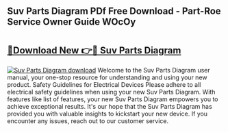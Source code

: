 ## Suv Parts Diagram PDf Free Download - Part-Roe Service Owner Guide WOcOy

# <h2><a href="http://dfn8gp.blite.top/?on=Suv+Parts+Diagram">🔗Download New 👉🔴 Suv Parts Diagram</a></h2>

[![Suv Parts Diagram download](https://i.imgur.com/lujVjoI.png)](http://dfn8gp.blite.top/?on=Suv+Parts+Diagram)
Welcome to the Suv Parts Diagram user manual, your one-stop resource for understanding and using your new product. Safety Guidelines for Electrical Devices Please adhere to all electrical safety guidelines when using your new Suv Parts Diagram. With features like list of features, your new Suv Parts Diagram empowers you to achieve exceptional results. It's our hope that the Suv Parts Diagram has provided you with valuable insights to kickstart your new device. If you encounter any issues, reach out to our customer service.
